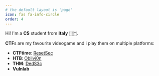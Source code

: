 ```yaml
---
# the default layout is 'page'
icon: fas fa-info-circle
order: 4
---
```


Hi! I'm a **CS** student from **Italy** 🇮🇹.

**CTF**s are my favourite videogame and i play them on multiple platforms:

- **CTFtime**: [ResetSec](https://ctftime.org/team/266022)
- **HTB**: [Oblivi0n](https://app.hackthebox.com/profile/74342)
- **THM**: [DedS3c](https://tryhackme.com/p/DedS3c)
- **Vulnlab**
